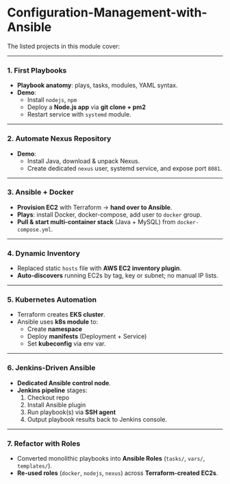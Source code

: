 # Configuration-Management-with-Ansible

The listed projects in this module cover:

---

### **1. First Playbooks**
- **Playbook anatomy**: plays, tasks, modules, YAML syntax.  
- **Demo**:  
  - Install `nodejs`, `npm`  
  - Deploy a **Node.js app** via **git clone + pm2**  
  - Restart service with `systemd` module.

---

### **2. Automate Nexus Repository**
- **Demo**:  
  - Install Java, download & unpack Nexus.  
  - Create dedicated `nexus` user, systemd service, and expose port `8081`.

---

### **3. Ansible + Docker**
- **Provision EC2** with Terraform → **hand over to Ansible**.  
- **Plays**: install Docker, docker-compose, add user to `docker` group.  
- **Pull & start multi-container stack** (Java + MySQL) from `docker-compose.yml`.

---

### **4. Dynamic Inventory**
- Replaced static `hosts` file with **AWS EC2 inventory plugin**.  
- **Auto-discovers** running EC2s by tag, key or subnet; no manual IP lists.

---

### **5. Kubernetes Automation**
- Terraform creates **EKS cluster**.  
- Ansible uses **k8s module** to:  
  - Create **namespace**  
  - Deploy **manifests** (Deployment + Service)  
  - Set **kubeconfig** via env var.

---

### **6. Jenkins-Driven Ansible**
- **Dedicated Ansible control node**.  
- **Jenkins pipeline** stages:  
  1. Checkout repo  
  2. Install Ansible plugin  
  3. Run playbook(s) via **SSH agent**  
  4. Output playbook results back to Jenkins console.

---

### **7. Refactor with Roles**
- Converted monolithic playbooks into **Ansible Roles** (`tasks/`, `vars/`, `templates/`).  
- **Re-used roles** (`docker`, `nodejs`, `nexus`) across **Terraform-created EC2s**.
